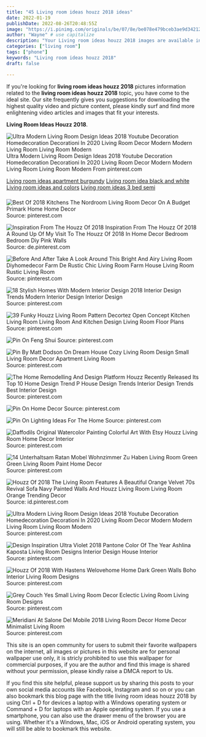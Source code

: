 ```yaml
---
title: "45 Living room ideas houzz 2018 ideas"
date: 2022-01-19
publishDate: 2022-08-26T20:48:55Z
image: "https://i.pinimg.com/originals/be/07/8e/be078e479bceb3ae9d34212d03cbb175.jpg"
author: "Wayne" # use capitalize
description: "Your Living room ideas houzz 2018 images are available in this site. Living room ideas houzz 2018 are a topic that is being searched for and liked by netizens today. You can Download the Living room ideas houzz 2018 files here. Get all free images."
categories: ["living room"]
tags: ["phone"]
keywords: "Living room ideas houzz 2018"
draft: false

---
```


If you're looking for **living room ideas houzz 2018** pictures information related to the **living room ideas houzz 2018** topic, you have come to the ideal  site.  Our site frequently  gives you  suggestions  for downloading  the highest  quality video and picture  content, please kindly surf and find more enlightening video articles and images  that fit your interests.

**Living Room Ideas Houzz 2018**. 

![Ultra Modern Living Room Design Ideas 2018 Youtube Decoration Homedecoration Decorationi In 2020 Living Room Decor Modern Modern Living Room Living Room Modern](https://i.pinimg.com/originals/fa/3e/84/fa3e84b3de18214f6b6386305dc2a8f1.jpg "Ultra Modern Living Room Design Ideas 2018 Youtube Decoration Homedecoration Decorationi In 2020 Living Room Decor Modern Modern Living Room Living Room Modern")
Ultra Modern Living Room Design Ideas 2018 Youtube Decoration Homedecoration Decorationi In 2020 Living Room Decor Modern Modern Living Room Living Room Modern From pinterest.com

[Living room ideas apartment burgundy](/living-room-ideas-apartment-burgundy/)
[Living room idea black and white](/living-room-idea-black-and-white/)
[Living room ideas and colors](/living-room-ideas-and-colors/)
[Living room ideas 3 bed semi](/living-room-ideas-3-bed-semi/)



### 

 


![Best Of 2018 Kitchens The Nordroom Living Room Decor On A Budget Primark Home Home Decor](https://i.pinimg.com/originals/cf/4d/05/cf4d05610c16dbf7d94b0d13b0dbbef0.jpg "Best Of 2018 Kitchens The Nordroom Living Room Decor On A Budget Primark Home Home Decor")
Source: pinterest.com

 

![Inspiration From The Houzz Of 2018 Inspiration From The Houzz Of 2018 A Round Up Of My Visit To The Houzz Of 2018 In Home Decor Bedroom Bedroom Diy Pink Walls](https://i.pinimg.com/736x/14/60/c7/1460c70fcd307fa7c221f8772e338f9c.jpg "Inspiration From The Houzz Of 2018 Inspiration From The Houzz Of 2018 A Round Up Of My Visit To The Houzz Of 2018 In Home Decor Bedroom Bedroom Diy Pink Walls")
Source: de.pinterest.com

 

![Before And After Take A Look Around This Bright And Airy Living Room Diyhomedecor Farm De Rustic Chic Living Room Farm House Living Room Rustic Living Room](https://i.pinimg.com/originals/11/bb/fa/11bbfa53ff8b655f1fe0db9f3224b4da.jpg "Before And After Take A Look Around This Bright And Airy Living Room Diyhomedecor Farm De Rustic Chic Living Room Farm House Living Room Rustic Living Room")
Source: pinterest.com

 

![18 Stylish Homes With Modern Interior Design 2018 Interior Design Trends Modern Interior Design Interior Design](https://i.pinimg.com/originals/ec/7f/fa/ec7ffac06c8b76dcc622d83fac8976ad.png "18 Stylish Homes With Modern Interior Design 2018 Interior Design Trends Modern Interior Design Interior Design")
Source: pinterest.com

 

![39 Funky Houzz Living Room Pattern Decortez Open Concept Kitchen Living Room Living Room And Kitchen Design Living Room Floor Plans](https://i.pinimg.com/originals/9f/86/2d/9f862d4eb988ef1aeb2cc34d274ef9ee.jpg "39 Funky Houzz Living Room Pattern Decortez Open Concept Kitchen Living Room Living Room And Kitchen Design Living Room Floor Plans")
Source: pinterest.com

 

![Pin On Feng Shui](https://i.pinimg.com/originals/de/57/f2/de57f242d6240e6fedf732f532091fcf.jpg "Pin On Feng Shui")
Source: pinterest.com

 

![Pin By Matt Dodson On Dream House Cozy Living Room Design Small Living Room Decor Apartment Living Room](https://i.pinimg.com/736x/88/7e/a1/887ea16d41b19fa795291a51c6936778.jpg "Pin By Matt Dodson On Dream House Cozy Living Room Design Small Living Room Decor Apartment Living Room")
Source: pinterest.com

 

![The Home Remodelling And Design Platform Houzz Recently Released Its Top 10 Home Design Trend P House Design Trends Interior Design Trends Best Interior Design](https://i.pinimg.com/originals/8a/f8/27/8af827b4ac58e7b8d0f193c7b85db2c6.jpg "The Home Remodelling And Design Platform Houzz Recently Released Its Top 10 Home Design Trend P House Design Trends Interior Design Trends Best Interior Design")
Source: pinterest.com

 

![Pin On Home Decor](https://i.pinimg.com/originals/c8/95/1d/c8951d3d4c55ad0cb12704caaab313c4.jpg "Pin On Home Decor")
Source: pinterest.com

 

![Pin On Lighting Ideas For The Home](https://i.pinimg.com/originals/35/a0/b7/35a0b749c179dc23a54a2c226c813f48.jpg "Pin On Lighting Ideas For The Home")
Source: pinterest.com

 

![Daffodils Original Watercolor Painting Colorful Art With Etsy Houzz Living Room Home Decor Interior](https://i.pinimg.com/originals/2a/ab/85/2aab855075c14c3c598e7b77b1f9c070.jpg "Daffodils Original Watercolor Painting Colorful Art With Etsy Houzz Living Room Home Decor Interior")
Source: pinterest.com

 

![14 Unterhaltsam Ratan Mobel Wohnzimmer Zu Haben Living Room Green Green Living Room Paint Home Decor](https://i.pinimg.com/originals/10/6c/b6/106cb6a4bae8f74818467d35c19ce405.jpg "14 Unterhaltsam Ratan Mobel Wohnzimmer Zu Haben Living Room Green Green Living Room Paint Home Decor")
Source: pinterest.com

 

![Houzz Of 2018 The Living Room Features A Beautiful Orange Velvet 70s Revival Sofa Navy Painted Walls And Houzz Living Room Living Room Orange Trending Decor](https://i.pinimg.com/736x/7e/11/7d/7e117d77aa2d6378bf3168aa860b9835.jpg "Houzz Of 2018 The Living Room Features A Beautiful Orange Velvet 70s Revival Sofa Navy Painted Walls And Houzz Living Room Living Room Orange Trending Decor")
Source: id.pinterest.com

 

![Ultra Modern Living Room Design Ideas 2018 Youtube Decoration Homedecoration Decorationi In 2020 Living Room Decor Modern Modern Living Room Living Room Modern](https://i.pinimg.com/originals/fa/3e/84/fa3e84b3de18214f6b6386305dc2a8f1.jpg "Ultra Modern Living Room Design Ideas 2018 Youtube Decoration Homedecoration Decorationi In 2020 Living Room Decor Modern Modern Living Room Living Room Modern")
Source: pinterest.com

 

![Design Inspiration Ultra Violet 2018 Pantone Color Of The Year Ashlina Kaposta Living Room Designs Interior Design House Interior](https://i.pinimg.com/736x/2d/f2/8f/2df28fb3a10b0026fbc27572ab836434.jpg "Design Inspiration Ultra Violet 2018 Pantone Color Of The Year Ashlina Kaposta Living Room Designs Interior Design House Interior")
Source: pinterest.com

 

![Houzz Of 2018 With Hastens Welovehome Home Dark Green Walls Boho Interior Living Room Designs](https://i.pinimg.com/736x/a3/a8/33/a3a8338ccc3a54c4bb95fd8a2b78a6f4.jpg "Houzz Of 2018 With Hastens Welovehome Home Dark Green Walls Boho Interior Living Room Designs")
Source: pinterest.com

 

![Grey Couch Yes Small Living Room Decor Eclectic Living Room Living Room Designs](https://i.pinimg.com/originals/61/cf/7b/61cf7b431d01e30efd7d1a7320dddb3c.jpg "Grey Couch Yes Small Living Room Decor Eclectic Living Room Living Room Designs")
Source: pinterest.com

 

![Meridiani At Salone Del Mobile 2018 Living Room Decor Home Decor Minimalist Living Room](https://i.pinimg.com/originals/be/07/8e/be078e479bceb3ae9d34212d03cbb175.jpg "Meridiani At Salone Del Mobile 2018 Living Room Decor Home Decor Minimalist Living Room")
Source: pinterest.com

 

This site is an open community for users to submit their favorite wallpapers on the internet, all images or pictures in this website are for personal wallpaper use only, it is stricly prohibited to use this wallpaper for commercial purposes, if you are the author and find this image is shared without your permission, please kindly raise a DMCA report to Us.

If you find this site helpful, please support us by sharing this posts to your own social media accounts like Facebook, Instagram and so on or you can also bookmark this blog page with the title living room ideas houzz 2018 by using Ctrl + D for devices a laptop with a Windows operating system or Command + D for laptops with an Apple operating system. If you use a smartphone, you can also use the drawer menu of the browser you are using. Whether it's a Windows, Mac, iOS or Android operating system, you will still be able to bookmark this website.
